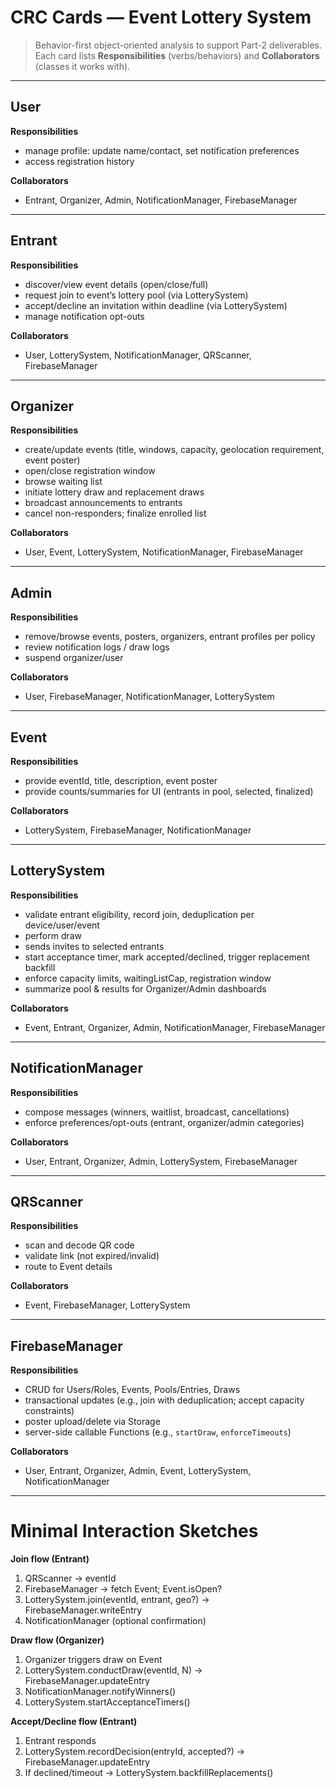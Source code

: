 # CRC Cards — Event Lottery System

> Behavior-first object-oriented analysis to support Part-2 deliverables.  
> Each card lists **Responsibilities** (verbs/behaviors) and **Collaborators** (classes it works with).  

---

## User
**Responsibilities**
- manage profile: update name/contact, set notification preferences
- access registration history

**Collaborators**
- Entrant, Organizer, Admin, NotificationManager, FirebaseManager

---

## Entrant
**Responsibilities**
- discover/view event details (open/close/full)
- request join to event’s lottery pool (via LotterySystem)
- accept/decline an invitation within deadline (via LotterySystem)
- manage notification opt-outs

**Collaborators**
- User, LotterySystem, NotificationManager, QRScanner, FirebaseManager

---

## Organizer
**Responsibilities**
- create/update events (title, windows, capacity, geolocation requirement, event poster)
- open/close registration window
- browse waiting list
- initiate lottery draw and replacement draws
- broadcast announcements to entrants
- cancel non-responders; finalize enrolled list

**Collaborators**
- User, Event, LotterySystem, NotificationManager, FirebaseManager

---

## Admin
**Responsibilities**
- remove/browse events, posters, organizers, entrant profiles per policy
- review notification logs / draw logs
- suspend organizer/user

**Collaborators**
- User, FirebaseManager, NotificationManager, LotterySystem

---

## Event
**Responsibilities**
- provide eventId, title, description, event poster
- provide counts/summaries for UI (entrants in pool, selected, finalized)

**Collaborators**
- LotterySystem, FirebaseManager, NotificationManager

---

## LotterySystem
**Responsibilities**
- validate entrant eligibility, record join, deduplication per device/user/event
- perform draw
- sends invites to selected entrants
- start acceptance timer, mark accepted/declined, trigger replacement backfill
- enforce capacity limits, waitingListCap, registration window
- summarize pool & results for Organizer/Admin dashboards

**Collaborators**
- Event, Entrant, Organizer, Admin, NotificationManager, FirebaseManager

---

## NotificationManager
**Responsibilities**
- compose messages (winners, waitlist, broadcast, cancellations)
- enforce preferences/opt-outs (entrant, organizer/admin categories)

**Collaborators**
- User, Entrant, Organizer, Admin, LotterySystem, FirebaseManager

---

## QRScanner
**Responsibilities**
- scan and decode QR code
- validate link (not expired/invalid)
- route to Event details

**Collaborators**
- Event, FirebaseManager, LotterySystem

---

## FirebaseManager
**Responsibilities**
- CRUD for Users/Roles, Events, Pools/Entries, Draws
- transactional updates (e.g., join with deduplication; accept capacity constraints)
- poster upload/delete via Storage
- server-side callable Functions (e.g., `startDraw`, `enforceTimeouts`)

**Collaborators**
- User, Entrant, Organizer, Admin, Event, LotterySystem, NotificationManager

---

# Minimal Interaction Sketches

**Join flow (Entrant)**
1) QRScanner → eventId  
2) FirebaseManager → fetch Event; Event.isOpen?  
3) LotterySystem.join(eventId, entrant, geo?) → FirebaseManager.writeEntry
4) NotificationManager (optional confirmation)

**Draw flow (Organizer)**
1) Organizer triggers draw on Event  
2) LotterySystem.conductDraw(eventId, N) → FirebaseManager.updateEntry
3) NotificationManager.notifyWinners()  
4) LotterySystem.startAcceptanceTimers()

**Accept/Decline flow (Entrant)**
1) Entrant responds  
2) LotterySystem.recordDecision(entryId, accepted?) → FirebaseManager.updateEntry  
3) If declined/timeout → LotterySystem.backfillReplacements()
